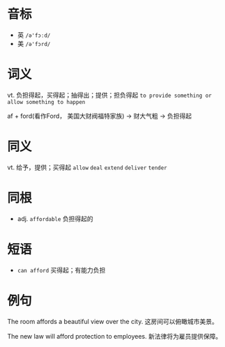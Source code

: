 # 音标

- 英 `/ə'fɔːd/`
- 美 `/ə'fɔrd/`

# 词义

vt. 负担得起，买得起；抽得出；提供；担负得起
`to provide something or allow something to happen`



af + ford(看作Ford， 美国大财阀福特家族) → 财大气粗 → 负担得起

# 同义

vt. 给予，提供；买得起
`allow` `deal` `extend` `deliver` `tender`

# 同根

- adj. `affordable` 负担得起的

# 短语

- `can afford` 买得起；有能力负担

# 例句

The room affords a beautiful view over the city.
这房间可以俯瞰城市美景。

The new law will afford protection to employees.
新法律将为雇员提供保障。


